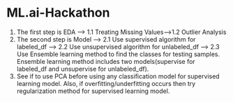 # ML.ai-Hackathon

1. The first step is EDA --> 1.1 Treating Missing Values-->1.2 Outlier Analysis
2. The second step is Model --> 2.1 Use supervised algorithm for labeled_df --> 2.2 Use unsupervised algorithm for unlabeled_df --> 2.3 Use Ensemble learning method to find the classes for testing samples. Ensemble learning method includes two models(supervise for labeled_df and unsupervise for unlabeled_df).
3. See if to use PCA before using any classification model for supervised learning model. Also, if overfitting/underfitting occurs then try regularization method for supervised learning model.
